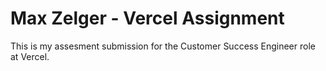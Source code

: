 # Max Zelger - Vercel Assignment



This is my assesment submission for the Customer Success Engineer role at Vercel.